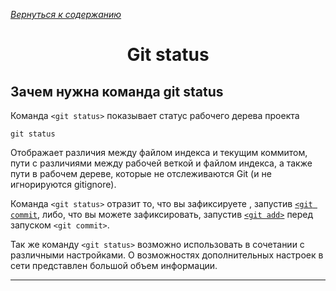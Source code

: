 [*Вернуться к содержанию*](/readme.md)

<h1 align="center">Git status</h1>

## Зачем нужна команда git status

Команда `<git status>` показывает статус рабочего дерева проекта

~~~bash=
git status
~~~

Отображает различия между файлом индекса и текущим коммитом, пути с различиями между рабочей веткой и файлом индекса, а также пути в рабочем дереве, которые не отслеживаются Git (и не игнорируются gitignore). 

Команда `<git status>` отразит то, что вы зафиксируете , запустив [`<git commit`](/commands/git_commit.md), либо, что вы можете зафиксировать, запустив [`<git add>`](/commands/git_add.md) перед запуском `<git commit>`.

Так же команду `<git status>` возможно использовать в сочетании с различными настройками. О возможностях дополнительных настроек в сети представлен большой объем информации.

---